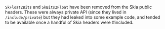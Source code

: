 `SkFloat2Bits` and `SkBits2Float` have been removed from the Skia public headers. These were always
private API (since they lived in `/include/private`) but they had leaked into some example code, and
tended to be available once a handful of Skia headers were #included.
